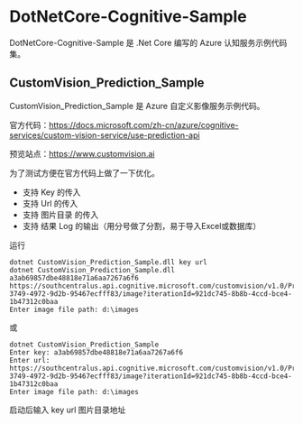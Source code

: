# DotNetCore-Cognitive-Sample

DotNetCore-Cognitive-Sample 是 .Net Core 编写的 Azure 认知服务示例代码集。

## CustomVision_Prediction_Sample

CustomVision_Prediction_Sample 是 Azure 自定义影像服务示例代码。

官方代码：https://docs.microsoft.com/zh-cn/azure/cognitive-services/custom-vision-service/use-prediction-api

预览站点：https://www.customvision.ai

为了测试方便在官方代码上做了一下优化。
 - 支持 Key 的传入
 - 支持 Url 的传入
 - 支持 图片目录 的传入
 - 支持 结果 Log 的输出（用分号做了分割，易于导入Excel或数据库）

运行
```
dotnet CustomVision_Prediction_Sample.dll key url
dotnet CustomVision_Prediction_Sample.dll a3ab69857dbe48818e71a6aa7267a6f6 https://southcentralus.api.cognitive.microsoft.com/customvision/v1.0/Prediction/421ea876-3749-4972-9d2b-95467ecfff83/image?iterationId=921dc745-8b8b-4ccd-bce4-1b47312c0baa
Enter image file path: d:\images
```
或
```
dotnet CustomVision_Prediction_Sample
Enter key: a3ab69857dbe48818e71a6aa7267a6f6
Enter url: https://southcentralus.api.cognitive.microsoft.com/customvision/v1.0/Prediction/421ea876-3749-4972-9d2b-95467ecfff83/image?iterationId=921dc745-8b8b-4ccd-bce4-1b47312c0baa
Enter image file path: d:\images
```
启动后输入 key url 图片目录地址
